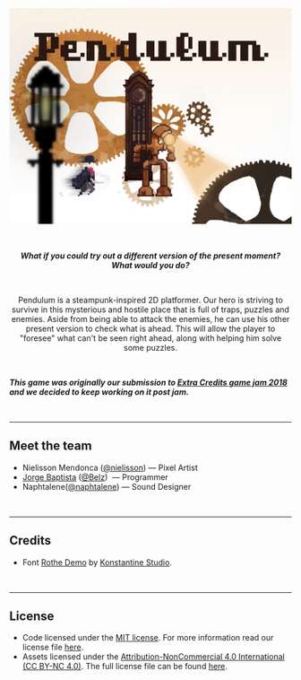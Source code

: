 ![Pendulum cover](Promotional/Cover.png "Cover")

<p><br></p>
<p align="center"><em><strong>What if you could try out a different version of the present moment?
 What would you do?<br></strong></em></p>

<br>

<p align="center">Pendulum is a steampunk-inspired 2D platformer. Our hero is striving to survive in this mysterious and&nbsp;hostile place that is full of traps, puzzles&nbsp;and enemies.
Aside from being able to attack the enemies, he can use his other present version to check what is ahead. This will allow the player to "foresee" what can't be seen right ahead, along with helping him solve some puzzles.</p>
<br>
<p><em><strong>This game&nbsp;was originally our submission to <a href="https://itch.io/jam/extra-credits-holiday-2018-game-jam" target="_blank">Extra Credits game jam 2018</a> and we decided to keep working on it post jam.</strong></em><br></p>
<br>
<hr>
<h2>Meet the team</h2>
<ul>
  <li>Nielisson Mendonca (<a href="https://nielisson.itch.io/" target="_blank">@nielisson</a>)&nbsp;&mdash; Pixel&nbsp;Artist</li>
  <li><a href="https://github.com/Belz" target="_blank">Jorge Baptista</a> (<a href="https://belz.itch.io/" target="_blank">@Belz</a>)&nbsp; &mdash; Programmer</li>
  <li>Naphtalene(<a href="https://naphtalene.itch.io/" target="_blank">@naphtalene</a>)&nbsp;&mdash;&nbsp;Sound Designer</li>
</ul>
<br>
<hr>
<h2>Credits</h2>
<ul>
  <li>Font <a href="https://www.fontspace.com/konstantine-studio/rothe-demo" target="_blank">Rothe Demo</a> by <a href="https://www.fontspace.com/konstantine-studio" target="_blank">Konstantine Studio</a>.
</ul>

<p><br></p>
<hr>
<h2>License</h2>
<ul>
  <li>Code licensed under the <a href="https://choosealicense.com/licenses/mit/" target="">MIT license</a>. For more information read our license file <a href="LICENSE">here</a>.</li>
  <li>Assets licensed under the <a href="https://creativecommons.org/licenses/by-nc/4.0/" target="_blank">Attribution-NonCommercial 4.0 International (CC BY-NC 4.0)</a>. The full license file can be found <a href="https://creativecommons.org/licenses/by-nc/4.0/legalcode" target="_blank">here</a>.
</ul>
